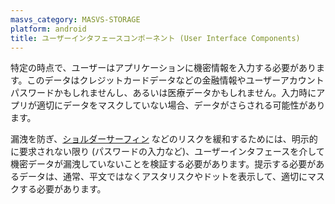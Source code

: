 ```yaml
---
masvs_category: MASVS-STORAGE
platform: android
title: ユーザーインタフェースコンポーネント (User Interface Components)
---
```


特定の時点で、ユーザーはアプリケーションに機密情報を入力する必要があります。このデータはクレジットカードデータなどの金融情報やユーザーアカウントパスワードかもしれませんし、あるいは医療データかもしれません。入力時にアプリが適切にデータをマスクしていない場合、データがさらされる可能性があります。

漏洩を防ぎ、[ショルダーサーフィン](https://en.wikipedia.org/wiki/Shoulder_surfing_%28computer_security%29) などのリスクを緩和するためには、明示的に要求されない限り (パスワードの入力など)、ユーザーインタフェースを介して機密データが漏洩していないことを検証する必要があります。提示する必要があるデータは、通常、平文ではなくアスタリスクやドットを表示して、適切にマスクする必要があります。
